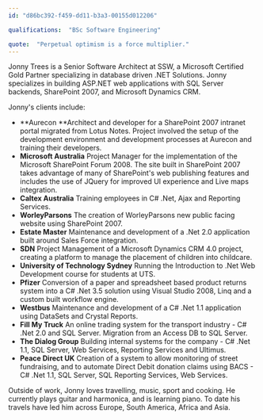 ```yaml
---
id: "d86bc392-f459-dd11-b3a3-00155d012206"

qualifications:  "BSc Software Engineering"

quote:  "Perpetual optimism is a force multiplier."
---
```


Jonny Trees is a Senior Software Architect at SSW, a Microsoft Certified Gold Partner specializing in database driven .NET Solutions. Jonny specializes in building ASP.NET web applications with SQL Server backends, SharePoint 2007, and Microsoft Dynamics CRM. 

Jonny's clients include: 

*   **Aurecon **Architect and developer for a SharePoint 2007 intranet portal migrated from Lotus Notes. Project involved the setup of the development environment and development processes at Aurecon and training their developers. 
*   **Microsoft Australia** Project Manager for the implementation of the Microsoft SharePoint Forum 2008. The site built in SharePoint 2007 takes advantage of many of SharePoint's web publishing features and includes the use of JQuery for improved UI experience and Live maps integration. 
*   **Caltex Australia** Training employees in C# .Net, Ajax and Reporting Services. 
*   **WorleyParsons** The creation of WorleyParsons new public facing website using SharePoint 2007. 
*   **Estate Master** Maintenance and development of a .Net 2.0 application built around Sales Force integration. 
*   **SDN** Project Management of a Microsoft Dynamics CRM 4.0 project, creating a platform to manage the placement of children into childcare. 
*   **University of Technology Sydney** Running the Introduction to .Net Web Development course for students at UTS. 
*   **Pfizer** Conversion of a paper and spreadsheet based product returns system into a C# .Net 3.5 solution using Visual Studio 2008, Linq and a custom built workflow engine. 
*   **Westbus** Maintenance and development of a C# .Net 1.1 application using DataSets and Crystal Reports. 
*   **Fill My Truck** An online trading system for the transport industry - C# .Net 2.0 and SQL Server. Migration from an Access DB to SQL Server. 
*   **The Dialog Group** Building internal systems for the company - C# .Net 1.1, SQL Server, Web Services, Reporting Services and Ultimus. 
*   **Peace Direct UK** Creation of a system to allow monitoring of street fundraising, and to automate Direct Debit donation claims using BACS - C# .Net 1.1, SQL Server, SQL Reporting Services, Web Services.

Outside of work, Jonny loves travelling, music, sport and cooking. He currently plays guitar and harmonica, and is learning piano. To date his travels have led him across Europe, South America, Africa and Asia. 